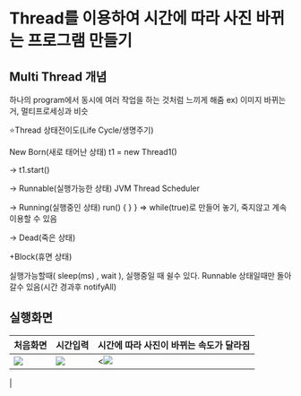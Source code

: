 # Thread를 이용하여 시간에 따라 사진 바뀌는 프로그램 만들기

## Multi Thread 개념

하나의 program에서 동시에 여러 작업을 하는 것처럼 느끼게 해줌
ex) 이미지 바뀌는거, 멀티프로세싱과 비슷

 

⭐Thread 상태전이도(Life Cycle/생명주기)

New Born(새로 태어난 상태) t1 = new Thread1()

→ t1.start()

→ Runnable(실행가능한 상태) JVM Thread Scheduler

→ Running(실행중인 상태) run() { } } ⇒ while(true)로 만들어 놓기, 죽지않고 계속이용할 수 있음

→ Dead(죽은 상태)

 

+Block(휴면 상태)

실행가능할때( sleep(ms) , wait ), 실행중일 때 쉴수 있다.
Runnable 상태일때만 돌아갈수 있음(시간 경과후 notifyAll)

## 실행화면 

|처음화면|시간입력|시간에 따라 사진이 바뀌는 속도가 달라짐|
|---|---|---|
|<img src = "https://img1.daumcdn.net/thumb/R1280x0/?scode=mtistory2&fname=https%3A%2F%2Fblog.kakaocdn.net%2Fdn%2FoWOYl%2FbtrVeVjxtUN%2FkCwl7buDl6HMb4JA9UAKjk%2Fimg.png">|<img src = "https://img1.daumcdn.net/thumb/R1280x0/?scode=mtistory2&fname=https%3A%2F%2Fblog.kakaocdn.net%2Fdn%2FcPRGAP%2FbtrVjjqbkSX%2FkpqHhBle5mkxprPJ0ptRfk%2Fimg.png">|<<img src = "https://img1.daumcdn.net/thumb/R1280x0/?scode=mtistory2&fname=https%3A%2F%2Fblog.kakaocdn.net%2Fdn%2FdoPGw9%2FbtrVeb1g7YM%2FbKd4BcqK8HaFsx18CvK631%2Fimg.png">
|



